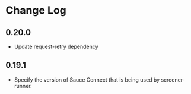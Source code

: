 # Change Log
## 0.20.0
- Update request-retry dependency

## 0.19.1

- Specify the version of Sauce Connect that is being used by screener-runner.
